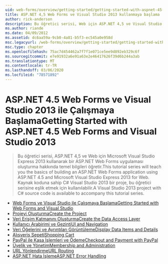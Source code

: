 ```yaml
---
uid: web-forms/overview/getting-started/getting-started-with-aspnet-45-web-forms/index
title: ASP.NET 4,5 Web Forms ve Visual Studio 2013 kullanmaya başlama | Microsoft Docs
author: rick-anderson
description: Bu öğretici serisi, Web için ASP.NET 4,5 ve Visual Studio 2013 Express kullanarak bir ASP.NET Web Forms uygulaması oluşturma hakkında temel bilgileri öğretir. Bir Görsela...
ms.author: riande
ms.date: 04/09/2012
ms.assetid: dc6aa59a-9cb0-4a81-b5f3-ec545a0e958d
msc.legacyurl: /web-forms/overview/getting-started/getting-started-with-aspnet-45-web-forms
msc.type: chapter
ms.openlocfilehash: 75ac7d454462a7f7f1e071ce5ee9d892eb329c6f
ms.sourcegitcommit: e7e91932a6e91a63e2e46417626f39d6b244a3ab
ms.translationtype: MT
ms.contentlocale: tr-TR
ms.lasthandoff: 03/06/2020
ms.locfileid: "78571892"
---
```

# <a name="getting-started-with-aspnet-45-web-forms-and-visual-studio-2013"></a><span data-ttu-id="bfb4a-104">ASP.NET 4.5 Web Forms ve Visual Studio 2013 ile Çalışmaya Başlama</span><span class="sxs-lookup"><span data-stu-id="bfb4a-104">Getting Started with ASP.NET 4.5 Web Forms and Visual Studio 2013</span></span>

> <span data-ttu-id="bfb4a-105">Bu öğretici serisi, ASP.NET 4,5 ve Web için Microsoft Visual Studio Express 2013 kullanarak bir ASP.NET Web Forms uygulaması oluşturma hakkında temel bilgileri öğretir.</span><span class="sxs-lookup"><span data-stu-id="bfb4a-105">This tutorial series will teach you the basics of building an ASP.NET Web Forms application using ASP.NET 4.5 and Microsoft Visual Studio Express 2013 for Web.</span></span> <span data-ttu-id="bfb4a-106">Kaynak koduna sahip C# Visual Studio 2013 bir proje, bu öğretici serisine eşlik etmek için kullanılabilir.</span><span class="sxs-lookup"><span data-stu-id="bfb4a-106">A Visual Studio 2013 project with C# source code is available to accompany this tutorial series.</span></span>

- [<span data-ttu-id="bfb4a-107">Web Forms ve Visual Studio ile Çalışmaya Başlama</span><span class="sxs-lookup"><span data-stu-id="bfb4a-107">Getting Started with Web Forms and Visual Studio</span></span>](introduction-and-overview.md)
- [<span data-ttu-id="bfb4a-108">Projeyi Oluşturma</span><span class="sxs-lookup"><span data-stu-id="bfb4a-108">Create the Project</span></span>](create-the-project.md)
- [<span data-ttu-id="bfb4a-109">Veri Erişim Katmanını Oluşturma</span><span class="sxs-lookup"><span data-stu-id="bfb4a-109">Create the Data Access Layer</span></span>](create_the_data_access_layer.md)
- [<span data-ttu-id="bfb4a-110">Kullanıcı Arabirimi ve Gezinti</span><span class="sxs-lookup"><span data-stu-id="bfb4a-110">UI and Navigation</span></span>](ui_and_navigation.md)
- [<span data-ttu-id="bfb4a-111">Veri Öğelerini ve Ayrıntıları Görüntüleme</span><span class="sxs-lookup"><span data-stu-id="bfb4a-111">Display Data Items and Details</span></span>](display_data_items_and_details.md)
- [<span data-ttu-id="bfb4a-112">Alışveriş Sepeti</span><span class="sxs-lookup"><span data-stu-id="bfb4a-112">Shopping Cart</span></span>](shopping-cart.md)
- [<span data-ttu-id="bfb4a-113">PayPal ile Kasa İşlemleri ve Ödeme</span><span class="sxs-lookup"><span data-stu-id="bfb4a-113">Checkout and Payment with PayPal</span></span>](checkout-and-payment-with-paypal.md)
- [<span data-ttu-id="bfb4a-114">Üyelik ve Yönetim</span><span class="sxs-lookup"><span data-stu-id="bfb4a-114">Membership and Administration</span></span>](membership-and-administration.md)
- [<span data-ttu-id="bfb4a-115">URL Yönlendirme</span><span class="sxs-lookup"><span data-stu-id="bfb4a-115">URL Routing</span></span>](url-routing.md)
- [<span data-ttu-id="bfb4a-116">ASP.NET Hata İşleme</span><span class="sxs-lookup"><span data-stu-id="bfb4a-116">ASP.NET Error Handling</span></span>](aspnet-error-handling.md)
